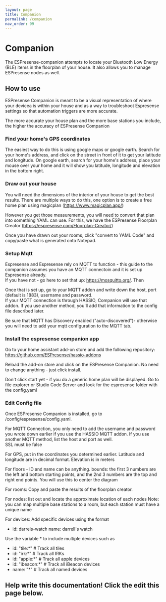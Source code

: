 ```yaml
---
layout: page
title: Companion
permalink: /companion
nav_order: 99
---
```


# Companion

The ESPresense-companion attempts to locate your Bluetooth Low Energy (BLE) items in the floorplan of your house. It also allows you to manage ESPresense nodes as well.

## How to use

ESPresense Companion is meant to be a visual representation of where your devicea is within your house and 
as a way to troubleshoot Espresense settings so that automation triggers are more accurate.

The more accurate your house plan and the more base stations you include, the higher the accuracy of ESPresense Companion

### Find your home's GPS coordinates
The easiest way to do this is using google maps or google earth.  Search for your home's address, and click on the street in front of it to get your latitude and longitude. 
On google earth, search for your home's address, place your mouse over your home and it will show you latitude, longitude and elevation in the bottom right.  

### Draw out your house
You will need the dimensions of the interior of your house to get the best results.  There are multiple ways to do this, one option is to create a free home plan using magicplan (https://www.magicplan.app/)

However you get those measurements, you will need to convert that plan into something YAML can use.  For this, we have the ESPresense Floorplan Creator (https://espresense.com/Floorplan-Creator/)

Once you have drawn out your rooms, click "convert to YAML Code" and copy/paste what is generated onto Notepad.



### Setup Mqtt
Espresense and Espresense rely on MQTT to function - this guide to the companion assumes you have an MQTT connectoin and it is set up Espresense already.  
If you have not - go here to set that up: https://mosquitto.org/.  Then 

Once that is set up, go to your MQTT addon and write down the host, port (default is 1883), username and password.  
If your MQTT connection is through HASSIO, Companion will use that addon.  If you use another method, you'll add that information to the config file described later.

Be sure that MQTT has Discovery enabled ("auto-discovered")- otherwise you will need to add your mqtt configuration to the MQTT tab.



### Install the espresense companion app
Go to your home assistant add-on store and add the following repository: https://github.com/ESPresense/hassio-addons

Reload the add-on store and click on the ESPresense Companion.  No need to change anything - just click install.  

Don't click start yet - if you do a generic home plan will be displayed.  Go to file explorer or Studio Code Server and look for the espresense folder with the config.yaml 



### Edit Config file
Once ESPresense Companion is installed, go to /config/espresense/config.yaml.

For MQTT Connection, you only need to add the username and password you wrote down earlier if you use the HASSIO MQTT addon.  If you use another MQTT method, list the host and port as well.  
SSL must be false

For GPS, put in the coordinates you determined earlier.  Latitude and longitude are in decimal format.  Elevation is in meters

For floors - 
ID and name can be anything.
bounds: the first 3 numbers are the left and bottom starting points, and the 2nd 3 numbers are the top and right end points.  You will use this to center the diagram

For rooms: Copy and paste the results of the floorplan creator.  

For nodes: list out and locate the approximate location of each nodes
Note: you can map multiple base stations to a room, but each station must have a unique name 


For devices: Add specific devices using the format 
- id: darrels-watch
  name: darrell's watch

Use the variable * to include multiple devices such as 
  - id: "tile:*" # Track all tiles
  - id: "irk:*" # Track all IRKs
  - id: "apple:*" # Track all apple devices
  - id: "ibeacon:*" # Track all iBeacon devices
  - name: "*" # Track all named devices

## Help write this documentation!  Click the edit this page below.
